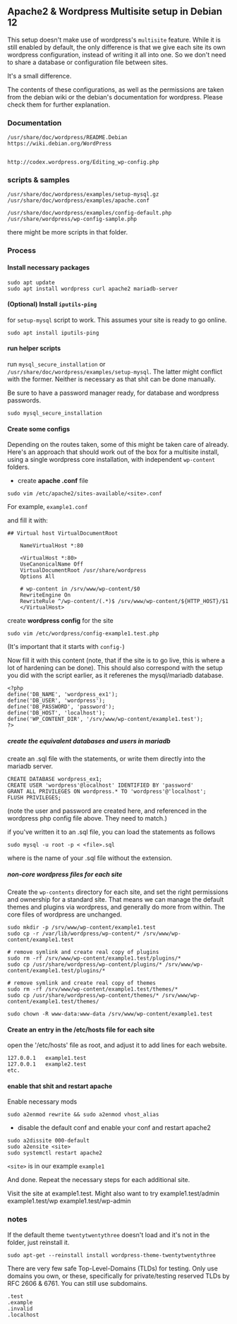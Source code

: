 ## Apache2 & Wordpress Multisite setup in Debian 12

This setup doesn't make use of wordpress's `multisite` feature. While it is still enabled by default, the only difference is that we give each site its own wordpress configuration, instead of writing it all into one. So we don't need to share a database or configuration file between sites.

It's a small difference.

The contents of these configurations, as well as the permissions are taken from the debian wiki or the debian's documentation for wordpress. Please check them for further explanation.

### Documentation
```
/usr/share/doc/wordpress/README.Debian
https://wiki.debian.org/WordPress


http://codex.wordpress.org/Editing_wp-config.php
```

### scripts & samples
```
/usr/share/doc/wordpress/examples/setup-mysql.gz
/usr/share/doc/wordpress/examples/apache.conf

/usr/share/doc/wordpress/examples/config-default.php
/usr/share/wordpress/wp-config-sample.php

```
there might be more scripts in that folder.

### Process

#### Install necessary packages
```
sudo apt update
sudo apt install wordpress curl apache2 mariadb-server
```

#### (Optional) Install `iputils-ping`
 for `setup-mysql` script to work. This assumes your site is ready to go online.

```
sudo apt install iputils-ping
```

#### run helper scripts

run `mysql_secure_installation` or `/usr/share/doc/wordpress/examples/setup-mysql`. The latter might conflict with the former. Neither is necessary as that shit can be done manually.

Be sure to have a password manager ready, for database and wordpress passwords.

```
sudo mysql_secure_installation
```

#### Create some configs

Depending on the routes taken, some of this might be taken care of already. Here's an approach that should work out of the box for a multisite install, using a single wordpress core installation, with independent `wp-content` folders.

- create **apache .conf** file

```
sudo vim /etc/apache2/sites-available/<site>.conf
```

For example, `example1.conf`

and fill it with:

```
## Virtual host VirtualDocumentRoot

    NameVirtualHost *:80

    <VirtualHost *:80>
    UseCanonicalName Off
    VirtualDocumentRoot /usr/share/wordpress
    Options All

    # wp-content in /srv/www/wp-content/$0
    RewriteEngine On
    RewriteRule ^/wp-content/(.*)$ /srv/www/wp-content/${HTTP_HOST}/$1
    </VirtualHost>

```

create **wordpress config** for the site

```
sudo vim /etc/wordpress/config-example1.test.php
```

(It's important that it starts with `config-`)

Now fill it with this content (note, that if the site is to go live, this is where a lot of hardening can be done).
This should also correspond with the setup you did with the script earlier, as it referenes the mysql/mariadb database.

```
<?php
define('DB_NAME', 'wordpress_ex1');
define('DB_USER', 'wordpress');
define('DB_PASSWORD', 'password');
define('DB_HOST', 'localhost');
define('WP_CONTENT_DIR', '/srv/www/wp-content/example1.test');
?>
```

##### create the equivalent databases and users in mariadb

create an .sql file with the statements, or write them directly into the mariadb server.

```
CREATE DATABASE wordpress_ex1;
CREATE USER 'wordpress'@localhost' IDENTIFIED BY 'password'
GRANT ALL PRIVILEGES ON wordpress.* TO 'wordpress'@'localhost';
FLUSH PRIVILEGES;
```

(note the user and password are created here, and referenced in the wordpress php config file above. They need to match.)

if you've written it to an .sql file, you can load the statements as follows

```
sudo mysql -u root -p < <file>.sql
```

where <file> is the name of your .sql file without the extension.

##### non-core wordpress files for each site

Create the `wp-contents` directory for each site, and set the right permissions and ownership for a standard site. That means we can manage the default themes and plugins via wordpress, and generally do more from within. The core files of wordpress are unchanged.

```
sudo mkdir -p /srv/www/wp-content/example1.test
sudo cp -r /var/lib/wordpress/wp-content/* /srv/www/wp-content/example1.test

# remove symlink and create real copy of plugins
sudo rm -rf /srv/www/wp-content/example1.test/plugins/*
sudo cp /usr/share/wordpress/wp-content/plugins/* /srv/www/wp-content/example1.test/plugins/*

# remove symlink and create real copy of themes
sudo rm -rf /srv/www/wp-content/example1.test/themes/*
sudo cp /usr/share/wordpress/wp-content/themes/* /srv/www/wp-content/example1.test/themes/

sudo chown -R www-data:www-data /srv/www/wp-content/example1.test
```

#### Create an entry in the /etc/hosts file for each site

open the '/etc/hosts' file as root, and adjust it to add lines for each website.

```
127.0.0.1	example1.test
127.0.0.1	example2.test
etc.
```

#### enable that shit and restart apache

Enable necessary mods
```
sudo a2enmod rewrite && sudo a2enmod vhost_alias
```

- disable the default conf and enable your conf and restart apache2
```
sudo a2dissite 000-default
sudo a2ensite <site>
sudo systemctl restart apache2
```

`<site>` is in our example `example1`

And done. Repeat the necessary steps for each additional site.

Visit the site at example1.test. Might also want to try example1.test/admin example1.test/wp example1.test/wp-admin

### notes

If the default theme `twentytwentythree` doesn't load and it's not in the folder, just reinstall it.

```
sudo apt-get --reinstall install wordpress-theme-twentytwentythree
```

There are very few safe Top-Level-Domains (TLDs) for testing.
Only use domains you own, or these, specifically for private/testing reserved TLDs by RFC 2606 & 6761. You can still use subdomains.

```
.test
.example
.invalid
.localhost
```
